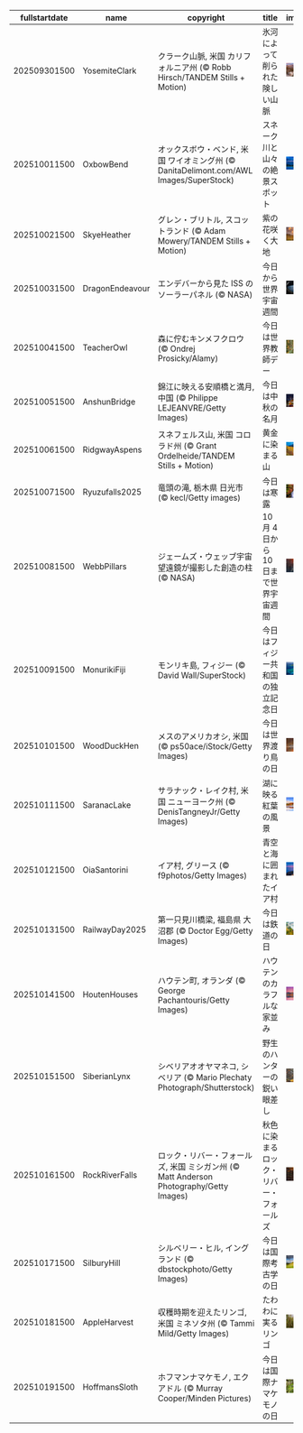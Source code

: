 |fullstartdate|name|copyright|title|image|
|--|--|--|--|--|
202509301500|YosemiteClark|クラーク山脈, 米国 カリフォルニア州 (© Robb Hirsch/TANDEM Stills + Motion)|氷河によって削られた険しい山脈|![](/ja-JP/2025/10/202509301500YosemiteClark.jpg)|
202510011500|OxbowBend|オックスボウ・ベンド, 米国 ワイオミング州 (© DanitaDelimont.com/AWL Images/SuperStock)|スネーク川と山々の絶景スポット|![](/ja-JP/2025/10/202510011500OxbowBend.jpg)|
202510021500|SkyeHeather|グレン・ブリトル, スコットランド (© Adam Mowery/TANDEM Stills + Motion)|紫の花咲く大地|![](/ja-JP/2025/10/202510021500SkyeHeather.jpg)|
202510031500|DragonEndeavour|エンデバーから見た ISS のソーラーパネル (© NASA)|今日から世界宇宙週間|![](/ja-JP/2025/10/202510031500DragonEndeavour.jpg)|
202510041500|TeacherOwl|森に佇むキンメフクロウ (© Ondrej Prosicky/Alamy)|今日は世界教師デー|![](/ja-JP/2025/10/202510041500TeacherOwl.jpg)|
202510051500|AnshunBridge|錦江に映える安順橋と満月, 中国 (© Philippe LEJEANVRE/Getty Images)|今日は中秋の名月|![](/ja-JP/2025/10/202510051500AnshunBridge.jpg)|
202510061500|RidgwayAspens|スネフェルス山, 米国 コロラド州 (© Grant Ordelheide/TANDEM Stills + Motion)|黄金に染まる山|![](/ja-JP/2025/10/202510061500RidgwayAspens.jpg)|
202510071500|Ryuzufalls2025|竜頭の滝, 栃木県 日光市 (© kecl/Getty images)|今日は寒露|![](/ja-JP/2025/10/202510071500Ryuzufalls2025.jpg)|
202510081500|WebbPillars|ジェームズ・ウェッブ宇宙望遠鏡が撮影した創造の柱 (© NASA)|10 月 4 日から 10 日まで世界宇宙週間|![](/ja-JP/2025/10/202510081500WebbPillars.jpg)|
202510091500|MonurikiFiji|モンリキ島, フィジー (© David Wall/SuperStock)|今日はフィジー共和国の独立記念日|![](/ja-JP/2025/10/202510091500MonurikiFiji.jpg)|
202510101500|WoodDuckHen|メスのアメリカオシ, 米国 (© ps50ace/iStock/Getty Images)|今日は世界渡り鳥の日|![](/ja-JP/2025/10/202510101500WoodDuckHen.jpg)|
202510111500|SaranacLake|サラナック・レイク村, 米国 ニューヨーク州 (© DenisTangneyJr/Getty Images)|湖に映る紅葉の風景|![](/ja-JP/2025/10/202510111500SaranacLake.jpg)|
202510121500|OiaSantorini|イア村, グリース (© f9photos/Getty Images)|青空と海に囲まれたイア村|![](/ja-JP/2025/10/202510121500OiaSantorini.jpg)|
202510131500|RailwayDay2025|第一只見川橋梁, 福島県 大沼郡 (© Doctor Egg/Getty Images)|今日は鉄道の日|![](/ja-JP/2025/10/202510131500RailwayDay2025.jpg)|
202510141500|HoutenHouses|ハウテン町, オランダ (© George Pachantouris/Getty Images)|ハウテンのカラフルな家並み|![](/ja-JP/2025/10/202510141500HoutenHouses.jpg)|
202510151500|SiberianLynx|シベリアオオヤマネコ, シベリア (© Mario Plechaty Photograph/Shutterstock)|野生のハンターの鋭い眼差し|![](/ja-JP/2025/10/202510151500SiberianLynx.jpg)|
202510161500|RockRiverFalls|ロック・リバー・フォールズ, 米国 ミシガン州 (© Matt Anderson Photography/Getty Images)|秋色に染まるロック・リバー・フォールズ|![](/ja-JP/2025/10/202510161500RockRiverFalls.jpg)|
202510171500|SilburyHill|シルベリー・ヒル, イングランド (© dbstockphoto/Getty Images)|今日は国際考古学の日|![](/ja-JP/2025/10/202510171500SilburyHill.jpg)|
202510181500|AppleHarvest|収穫時期を迎えたリンゴ, 米国 ミネソタ州 (© Tammi Mild/Getty Images)|たわわに実るリンゴ|![](/ja-JP/2025/10/202510181500AppleHarvest.jpg)|
202510191500|HoffmansSloth|ホフマンナマケモノ, エクアドル (© Murray Cooper/Minden Pictures)|今日は国際ナマケモノの日|![](/ja-JP/2025/10/202510191500HoffmansSloth.jpg)|
